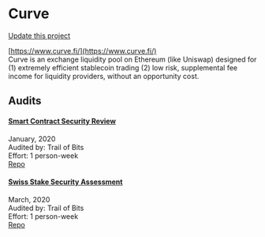 
# Curve

[Update this project](https://github.com/ConsenSys/blockchainSecurityDB/edit/master/projects/curve.json)
  
[https://www.curve.fi/](https://www.curve.fi/)<br>
Curve is an exchange liquidity pool on Ethereum (like Uniswap) designed for (1) extremely efficient stablecoin trading (2) low risk, supplemental fee income for liquidity providers, without an opportunity cost.


## Audits



#### [Smart Contract Security Review](https://www.curve.fi/curve_audits/00-ToB.pdf)

January, 2020<br>
Audited by: Trail of Bits<br>Effort: 1 person-week<br>
[Repo](https://github.com/curvefi/curve-contract/)
      


#### [Swiss Stake Security Assessment](https://www.curve.fi/curve_audits/01-ToB.pdf)

March, 2020<br>
Audited by: Trail of Bits<br>Effort: 1 person-week<br>
[Repo](https://github.com/curvefi/curve-contract/tree/2c7494a10dfc5cf1d7056fcadc430fe953325f8c)
      

  



